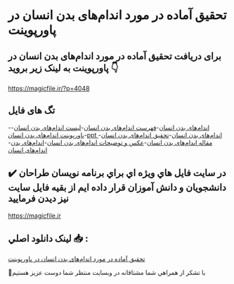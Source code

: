 # تحقیق آماده در مورد اندام‌های بدن انسان در پاورپوینت

## برای دریافت تحقیق آماده در مورد اندام‌های بدن انسان در پاورپوینت به لینک زیر بروید 👇

https://magicfile.ir/?p=4048

## تگ های فایل

-[اندام‌های بدن انسان](https://magicfile.ir/product/%d8%aa%d8%ad%d9%82%db%8c%d9%82-%d8%a7%d9%86%d8%af%d8%a7%d9%85%d9%87%d8%a7%db%8c-%d8%a8%d8%af%d9%86-%d8%a7%d9%86%d8%b3%d8%a7%d9%86-%d8%af%d8%b1-%d9%be%d8%a7%d9%88%d8%b1%d9%be%d9%88%db%8c%d9%86%d8%aa/)-[فهرست اندام‌های بدن انسان](https://magicfile.ir/product/%d8%aa%d8%ad%d9%82%db%8c%d9%82-%d8%a7%d9%86%d8%af%d8%a7%d9%85%d9%87%d8%a7%db%8c-%d8%a8%d8%af%d9%86-%d8%a7%d9%86%d8%b3%d8%a7%d9%86-%d8%af%d8%b1-%d9%be%d8%a7%d9%88%d8%b1%d9%be%d9%88%db%8c%d9%86%d8%aa/)-[لیست اندام‌های بدن انسان](https://magicfile.ir/product/%d8%aa%d8%ad%d9%82%db%8c%d9%82-%d8%a7%d9%86%d8%af%d8%a7%d9%85%d9%87%d8%a7%db%8c-%d8%a8%d8%af%d9%86-%d8%a7%d9%86%d8%b3%d8%a7%d9%86-%d8%af%d8%b1-%d9%be%d8%a7%d9%88%d8%b1%d9%be%d9%88%db%8c%d9%86%d8%aa/)-[پاورپوینت اندام‌های بدن انسان](https://magicfile.ir/product/%d8%aa%d8%ad%d9%82%db%8c%d9%82-%d8%a7%d9%86%d8%af%d8%a7%d9%85%d9%87%d8%a7%db%8c-%d8%a8%d8%af%d9%86-%d8%a7%d9%86%d8%b3%d8%a7%d9%86-%d8%af%d8%b1-%d9%be%d8%a7%d9%88%d8%b1%d9%be%d9%88%db%8c%d9%86%d8%aa/)-[ppt اندام‌های بدن انسان](https://magicfile.ir/product/%d8%aa%d8%ad%d9%82%db%8c%d9%82-%d8%a7%d9%86%d8%af%d8%a7%d9%85%d9%87%d8%a7%db%8c-%d8%a8%d8%af%d9%86-%d8%a7%d9%86%d8%b3%d8%a7%d9%86-%d8%af%d8%b1-%d9%be%d8%a7%d9%88%d8%b1%d9%be%d9%88%db%8c%d9%86%d8%aa/)-[تحقیق اندام‌های بدن انسان](https://magicfile.ir/product/%d8%aa%d8%ad%d9%82%db%8c%d9%82-%d8%a7%d9%86%d8%af%d8%a7%d9%85%d9%87%d8%a7%db%8c-%d8%a8%d8%af%d9%86-%d8%a7%d9%86%d8%b3%d8%a7%d9%86-%d8%af%d8%b1-%d9%be%d8%a7%d9%88%d8%b1%d9%be%d9%88%db%8c%d9%86%d8%aa/)-[مقاله اندام‌های بدن انسان](https://magicfile.ir/product/%d8%aa%d8%ad%d9%82%db%8c%d9%82-%d8%a7%d9%86%d8%af%d8%a7%d9%85%d9%87%d8%a7%db%8c-%d8%a8%d8%af%d9%86-%d8%a7%d9%86%d8%b3%d8%a7%d9%86-%d8%af%d8%b1-%d9%be%d8%a7%d9%88%d8%b1%d9%be%d9%88%db%8c%d9%86%d8%aa/)-[عکس و توضیحات اندام‌های بدن انسان](https://magicfile.ir/product/%d8%aa%d8%ad%d9%82%db%8c%d9%82-%d8%a7%d9%86%d8%af%d8%a7%d9%85%d9%87%d8%a7%db%8c-%d8%a8%d8%af%d9%86-%d8%a7%d9%86%d8%b3%d8%a7%d9%86-%d8%af%d8%b1-%d9%be%d8%a7%d9%88%d8%b1%d9%be%d9%88%db%8c%d9%86%d8%aa/)-[اندام‌های بدن](https://magicfile.ir/product/%d8%aa%d8%ad%d9%82%db%8c%d9%82-%d8%a7%d9%86%d8%af%d8%a7%d9%85%d9%87%d8%a7%db%8c-%d8%a8%d8%af%d9%86-%d8%a7%d9%86%d8%b3%d8%a7%d9%86-%d8%af%d8%b1-%d9%be%d8%a7%d9%88%d8%b1%d9%be%d9%88%db%8c%d9%86%d8%aa/)-[اندام‌های انسان](https://magicfile.ir/product/%d8%aa%d8%ad%d9%82%db%8c%d9%82-%d8%a7%d9%86%d8%af%d8%a7%d9%85%d9%87%d8%a7%db%8c-%d8%a8%d8%af%d9%86-%d8%a7%d9%86%d8%b3%d8%a7%d9%86-%d8%af%d8%b1-%d9%be%d8%a7%d9%88%d8%b1%d9%be%d9%88%db%8c%d9%86%d8%aa/)

## ✔️ در سايت فايل هاي ويژه اي براي برنامه نويسان طراحان دانشجويان و دانش آموزان قرار داده ايم از بقيه فايل سايت نيز ديدن فرماييد

https://magicfile.ir


## لينک دانلود اصلي 📥 :

[تحقیق آماده در مورد اندام‌های بدن انسان در پاورپوینت](https://magicfile.ir/product/%d8%aa%d8%ad%d9%82%db%8c%d9%82-%d8%a7%d9%86%d8%af%d8%a7%d9%85%d9%87%d8%a7%db%8c-%d8%a8%d8%af%d9%86-%d8%a7%d9%86%d8%b3%d8%a7%d9%86-%d8%af%d8%b1-%d9%be%d8%a7%d9%88%d8%b1%d9%be%d9%88%db%8c%d9%86%d8%aa/) 


🙏با تشکر از همراهي شما مشتاقانه در وبسایت منتظر شما دوست عزیز هستیم

